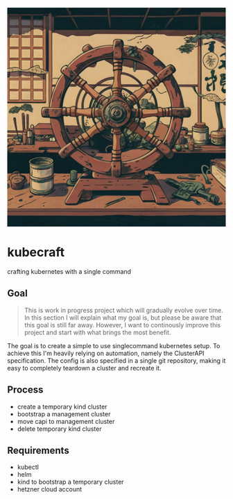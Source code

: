 ![kubecraft logo](./docs/logo.jpg)

# kubecraft
crafting kubernetes with a single command

## Goal

> This is work in progress project which will gradually evolve over time. In this section I will explain what my goal is,
> but please be aware that this goal is still far away. However, I want to continously improve this project and start with
> what brings the most benefit. 

The goal is to create a simple to use singlecommand kubernetes setup. To achieve this I'm heavily relying on automation, 
namely the ClusterAPI specification. The config is also specified in a single git repository, making it easy to completely
teardown a cluster and recreate it.

## Process
- create a temporary kind cluster
- bootstrap a management cluster
- move capi to management cluster
- delete temporary kind cluster

## Requirements

- kubectl
- helm
- kind to bootstrap a temporary cluster
- hetzner cloud account

